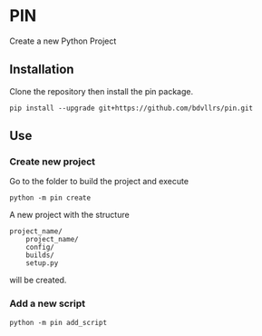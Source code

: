 # PIN

Create a new Python Project

## Installation

Clone the repository then install the pin package.

```
pip install --upgrade git+https://github.com/bdvllrs/pin.git
```

## Use

### Create new project

Go to the folder to build the project and execute
``` 
python -m pin create
```

A new project with the structure 
```
project_name/
    project_name/
    config/
    builds/
    setup.py
```

will be created.

### Add a new script
```
python -m pin add_script
```
